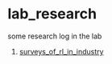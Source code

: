 # lab_research

some research log in the lab

1. [surveys_of_rl_in_industry](./surveys_of_rl_in_industry.md)


